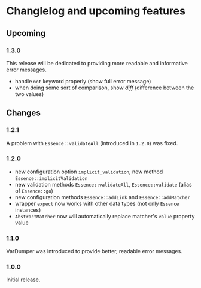 # Changlelog and upcoming features

## Upcoming

### 1.3.0

This release will be dedicated to providing more readable and informative error messages.
- handle `not` keyword properly (show full error message)
- when doing some sort of comparison, show *diff* (difference between the two values)

## Changes

### 1.2.1

A problem with `Essence::validateAll` (introduced in `1.2.0`) was fixed.

### 1.2.0

- new configuration option `implicit_validation`, new method `Essence::implicitValidation`
- new validation methods `Essence::validateAll`, `Essence::validate` (alias of `Essence::go`)
- new configuration methods `Essence::addLink` and `Essence::addMatcher`
- wrapper `expect` now works with other data types (not only `Essence` instances)
- `AbstractMatcher` now will automatically replace matcher's `value` property value

### 1.1.0

VarDumper was introduced to provide better, readable error messages.

### 1.0.0

Initial release.
